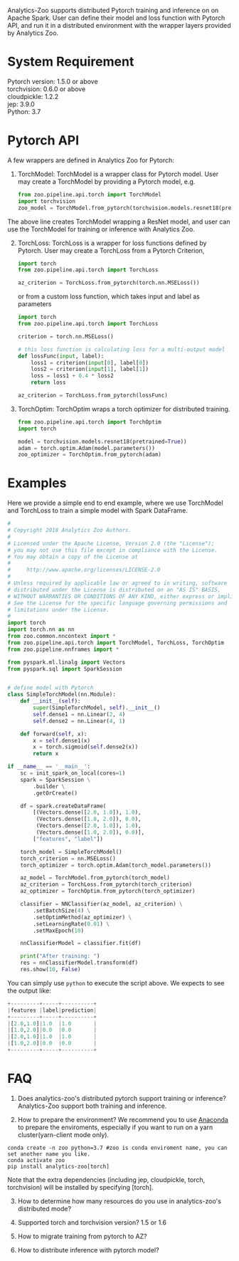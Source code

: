 Analytics-Zoo supports distributed Pytorch training and inference on on Apache Spark. User can
define their model and loss function with Pytorch API, and run it in a distributed environment
with the wrapper layers provided by Analytics Zoo.

# System Requirement
Pytorch version: 1.5.0 or above  
torchvision: 0.6.0 or above  
cloudpickle: 1.2.2  
jep: 3.9.0  
Python: 3.7  

# Pytorch API

A few wrappers are defined in Analytics Zoo for Pytorch:

1. TorchModel: TorchModel is a wrapper class for Pytorch model.
User may create a TorchModel by providing a Pytorch model, e.g.
    ```python
    from zoo.pipeline.api.torch import TorchModel
    import torchvision
    zoo_model = TorchModel.from_pytorch(torchvision.models.resnet18(pretrained=True))
    ```
The above line creates TorchModel wrapping a ResNet model, and user can use the TorchModel for
training or inference with Analytics Zoo.

2. TorchLoss: TorchLoss is a wrapper for loss functions defined by Pytorch.
User may create a TorchLoss from a Pytorch Criterion, 
    ```python
    import torch
    from zoo.pipeline.api.torch import TorchLoss
    
    az_criterion = TorchLoss.from_pytorch(torch.nn.MSELoss())
    ```
    or from a custom loss function, which takes input and label as parameters

    ```python
    import torch
    from zoo.pipeline.api.torch import TorchLoss
    
    criterion = torch.nn.MSELoss()

    # this loss function is calculating loss for a multi-output model
    def lossFunc(input, label):
        loss1 = criterion(input[0], label[0])
        loss2 = criterion(input[1], label[1])
        loss = loss1 + 0.4 * loss2
        return loss
    
    az_criterion = TorchLoss.from_pytorch(lossFunc)
    ```
    
3. TorchOptim: TorchOptim wraps a torch optimizer for distributed training.
   ```python
   from zoo.pipeline.api.torch import TorchOptim
   import torch
   
   model = torchvision.models.resnet18(pretrained=True))
   adam = torch.optim.Adam(model.parameters())
   zoo_optimizer = TorchOptim.from_pytorch(adam)
   ```

# Examples
Here we provide a simple end to end example, where we use TorchModel and TorchLoss to
train a simple model with Spark DataFrame.
```python
#
# Copyright 2018 Analytics Zoo Authors.
#
# Licensed under the Apache License, Version 2.0 (the "License");
# you may not use this file except in compliance with the License.
# You may obtain a copy of the License at
#
#     http://www.apache.org/licenses/LICENSE-2.0
#
# Unless required by applicable law or agreed to in writing, software
# distributed under the License is distributed on an "AS IS" BASIS,
# WITHOUT WARRANTIES OR CONDITIONS OF ANY KIND, either express or implied.
# See the License for the specific language governing permissions and
# limitations under the License.
#
import torch
import torch.nn as nn
from zoo.common.nncontext import *
from zoo.pipeline.api.torch import TorchModel, TorchLoss, TorchOptim
from zoo.pipeline.nnframes import *

from pyspark.ml.linalg import Vectors
from pyspark.sql import SparkSession


# define model with Pytorch
class SimpleTorchModel(nn.Module):
    def __init__(self):
        super(SimpleTorchModel, self).__init__()
        self.dense1 = nn.Linear(2, 4)
        self.dense2 = nn.Linear(4, 1)

    def forward(self, x):
        x = self.dense1(x)
        x = torch.sigmoid(self.dense2(x))
        return x

if __name__ == '__main__':
    sc = init_spark_on_local(cores=1)
    spark = SparkSession \
        .builder \
        .getOrCreate()

    df = spark.createDataFrame(
        [(Vectors.dense([2.0, 1.0]), 1.0),
         (Vectors.dense([1.0, 2.0]), 0.0),
         (Vectors.dense([2.0, 1.0]), 1.0),
         (Vectors.dense([1.0, 2.0]), 0.0)],
        ["features", "label"])

    torch_model = SimpleTorchModel()
    torch_criterion = nn.MSELoss()
    torch_optimizer = torch.optim.Adam(torch_model.parameters())

    az_model = TorchModel.from_pytorch(torch_model)
    az_criterion = TorchLoss.from_pytorch(torch_criterion)
    az_optimizer = TorchOptim.from_pytorch(torch_optimizer)

    classifier = NNClassifier(az_model, az_criterion) \
        .setBatchSize(4) \
        .setOptimMethod(az_optimizer) \
        .setLearningRate(0.01) \
        .setMaxEpoch(10)

    nnClassifierModel = classifier.fit(df)

    print("After training: ")
    res = nnClassifierModel.transform(df)
    res.show(10, False)

```
You can simply use `python` to execute the script above. We expects to see the output like:
```python
+---------+-----+----------+
|features |label|prediction|
+---------+-----+----------+
|[2.0,1.0]|1.0  |1.0       |
|[1.0,2.0]|0.0  |0.0       |
|[2.0,1.0]|1.0  |1.0       |
|[1.0,2.0]|0.0  |0.0       |
+---------+-----+----------+
```

# FAQ
1. Does analytics-zoo's distributed pytorch support training or inference?
Analytics-Zoo support both training and inference.

2. How to prepare the environment?
We recommend you to use [Anaconda](https://www.anaconda.com/distribution/#linux) to prepare the enviroments, especially if you want to run on a yarn cluster(yarn-client mode only). 
```
conda create -n zoo python=3.7 #zoo is conda enviroment name, you can set another name you like.
conda activate zoo
pip install analytics-zoo[torch]
```
Note that the extra dependencies (including jep, cloudpickle, torch, torchvision) will be installed by specifying [torch].

3. How to determine how many resources do you use in analytics-zoo's distributed mode?


4. Supported torch and torchvision version? 1.5 or 1.6

5. How to migrate training from pytorch to AZ?

6. How to distribute inference with pytorch model?

